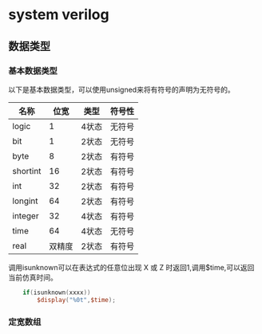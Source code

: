 # system verilog

## 数据类型

### 基本数据类型

以下是基本数据类型，可以使用unsigned来将有符号的声明为无符号的。

|名称|位宽|类型|符号性|
|----|----|----|----|
|logic|1|4状态|无符号|
|bit|1|2状态|无符号|
|byte|8|2状态|有符号|
|shortint|16|2状态|有符号|
|int|32|2状态|有符号|
|longint|64|2状态|有符号|
|integer|32|4状态|有符号|
|time|64|4状态|无符号|
|real|双精度|2状态|有符号|

调用isunknown可以在表达式的任意位出现 X 或 Z 时返回1,调用$time,可以返回当前仿真时间。

```verilog
    if(isunknown(xxxx)) 
        $display("%0t",$time);
```

### 定宽数组

